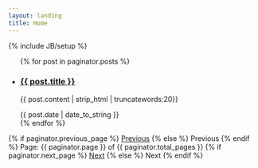 ```yaml
---
layout: landing
title: Home
---
```

{% include JB/setup %}
<ul class="posts">
  {% for post in paginator.posts %}
    <li>
      <div>
        <h3><a href="{{ BASE_PATH }}{{ post.url }}">{{ post.title }}</a></h3>
        <p>{{ post.content | strip_html | truncatewords:20}}</p>
      </div>
      <span>{{ post.date | date_to_string }}</span>
    </li>
  {% endfor %}
</ul>

<!-- Pagination links -->
<div class="pagination">
  {% if paginator.previous_page %}
    <a href="{{ paginator.previous_page_path }}" class="previous">Previous</a>
  {% else %}
    <span class="previous">Previous</span>
  {% endif %}
  <span class="page_number ">Page: {{ paginator.page }} of {{ paginator.total_pages }}</span>
  {% if paginator.next_page %}
    <a href="{{ paginator.next_page_path }}" class="next">Next</a>
  {% else %}
    <span class="next ">Next</span>
  {% endif %}
</div>